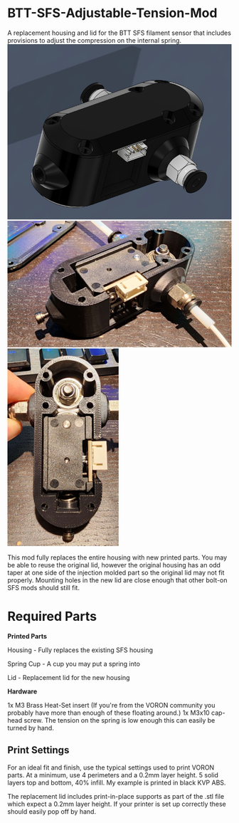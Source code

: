 # BTT-SFS-Adjustable-Tension-Mod
A replacement housing and lid for the BTT SFS filament sensor that includes provisions to adjust the compression on the internal spring.
![](photos/CAD.PNG)
<img src = "photos/AssemblyA.jpg" width = 600>
<img src = "photos/AssemblyB.jpg" width = 250>

This mod fully replaces the entire housing with new printed parts.  You may be able to reuse the original lid, however the original housing has an odd taper at one side of the injection molded part so the original lid may not fit properly.  Mounting holes in the new lid are close enough that other bolt-on SFS mods should still fit.

# Required Parts
**Printed Parts**

Housing - Fully replaces the existing SFS housing

Spring Cup - A cup you may put a spring into

Lid - Replacement lid for the new housing

**Hardware**

1x M3 Brass Heat-Set insert (If you're from the VORON community you probably have more than enough of these floating around.)
1x M3x10 cap-head screw.  The tension on the spring is low enough this can easily be turned by hand.


## Print Settings

For an ideal fit and finish, use the typical settings used to print VORON parts.  At a minimum, use 4 perimeters and a 0.2mm layer height.  5 solid layers top and bottom, 40% infill.  My example is printed in black KVP ABS.

The replacement lid includes print-in-place supports as part of the .stl file which expect a 0.2mm layer height.  If your printer is set up correctly these should easily pop off by hand.
